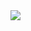 <img align="right" src="https://visitor-badge.laobi.icu/badge?page_id=guilhermeAmarilho.visitor-badgee&style=flat-square">
  
